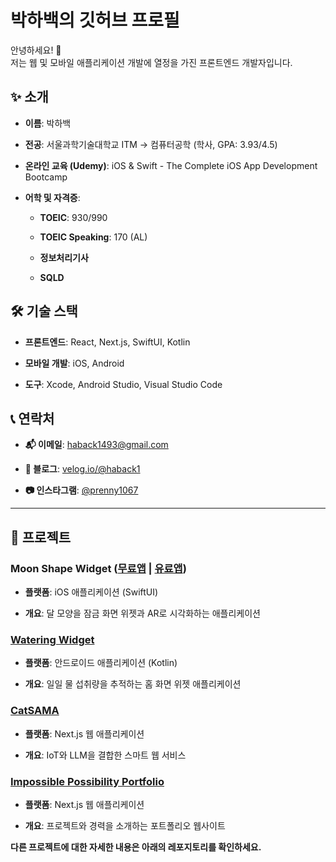
# 박하백의 깃허브 프로필

안녕하세요! 👋  
저는 웹 및 모바일 애플리케이션 개발에 열정을 가진 프론트엔드 개발자입니다.

## ✨ 소개

-   **이름**: 박하백
    
-   **전공**: 서울과학기술대학교 ITM → 컴퓨터공학 (학사, GPA: 3.93/4.5)
    
-   **온라인 교육 (Udemy)**: iOS & Swift - The Complete iOS App Development Bootcamp
    
-   **어학 및 자격증**:
    
    -   **TOEIC**: 930/990
        
    -   **TOEIC Speaking**: 170 (AL)
        
    -   **정보처리기사**
        
    -   **SQLD**
        


    

## 🛠️ 기술 스택

-   **프론트엔드**: React, Next.js, SwiftUI, Kotlin
    
-   **모바일 개발**: iOS, Android
    
-   **도구**: Xcode, Android Studio, Visual Studio Code
    

## 📞 연락처

-   **📬 이메일**: haback1493@gmail.com
    
-   **📝 블로그**: [velog.io/@haback1](https://velog.io/@haback1)
    
-   **📷 인스타그램**: [@prenny1067](https://www.instagram.com/prenny1067)

  

-----
    
  

## 📂 프로젝트

### Moon Shape Widget ([무료앱](https://github.com/habaekk/moonShapeWidget_Light) | [유료앱](https://github.com/habaekk/Where-is-the-Moon-AR))  

-   **플랫폼**: iOS 애플리케이션 (SwiftUI)
    
-   **개요**: 달 모양을 잠금 화면 위젯과 AR로 시각화하는 애플리케이션
    

### [Watering Widget](https://github.com/habaekk/Watering-Widget)

-   **플랫폼**: 안드로이드 애플리케이션 (Kotlin)
    
-   **개요**: 일일 물 섭취량을 추적하는 홈 화면 위젯 애플리케이션
    

### [CatSAMA](https://github.com/habaekk/CatSAMA_WLD)

-   **플랫폼**: Next.js 웹 애플리케이션
    
-   **개요**: IoT와 LLM을 결합한 스마트 웹 서비스
    

### [Impossible Possibility Portfolio](https://github.com/habaekk/possible-port)

-   **플랫폼**: Next.js 웹 애플리케이션
    
-   **개요**: 프로젝트와 경력을 소개하는 포트폴리오 웹사이트

  

  

**다른 프로젝트에 대한 자세한 내용은 아래의 레포지토리를 확인하세요.**
